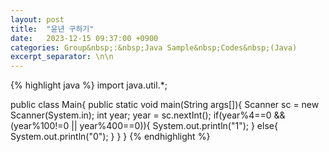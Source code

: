 ```yaml
---
layout: post
title:  "윤년 구하기"
date:   2023-12-15 09:37:00 +0900
categories: Group&nbsp;:&nbsp;Java Sample&nbsp;Codes&nbsp;(Java)
excerpt_separator: \n\n
---
```


{% highlight java %}
import java.util.*;

public class Main{
    public static void main(String args[]){
        Scanner sc = new Scanner(System.in);
        int year;
        year = sc.nextInt();
        if(year%4==0 && (year%100!=0 || year%400==0)){
            System.out.println("1");
        }
        else{
            System.out.println("0");
        }
    }
}
{% endhighlight %}